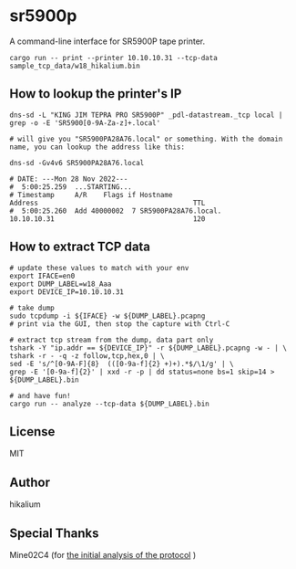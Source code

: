 # sr5900p

A command-line interface for SR5900P tape printer.

```
cargo run -- print --printer 10.10.10.31 --tcp-data sample_tcp_data/w18_hikalium.bin
```

## How to lookup the printer's IP
```
dns-sd -L "KING JIM TEPRA PRO SR5900P" _pdl-datastream._tcp local | grep -o -E 'SR5900[0-9A-Za-z]+.local'

# will give you "SR5900PA28A76.local" or something. With the domain name, you can lookup the address like this:

dns-sd -Gv4v6 SR5900PA28A76.local

# DATE: ---Mon 28 Nov 2022---
#  5:00:25.259  ...STARTING...
# Timestamp     A/R    Flags if Hostname                               Address                                      TTL
#  5:00:25.260  Add 40000002  7 SR5900PA28A76.local.                   10.10.10.31                                  120
```

## How to extract TCP data
```
# update these values to match with your env
export IFACE=en0
export DUMP_LABEL=w18_Aaa
export DEVICE_IP=10.10.10.31

# take dump
sudo tcpdump -i ${IFACE} -w ${DUMP_LABEL}.pcapng
# print via the GUI, then stop the capture with Ctrl-C

# extract tcp stream from the dump, data part only
tshark -Y "ip.addr == ${DEVICE_IP}" -r ${DUMP_LABEL}.pcapng -w - | \
tshark -r - -q -z follow,tcp,hex,0 | \
sed -E 's/^[0-9A-F]{8}  (([0-9a-f]{2} +)+).*$/\1/g' | \
grep -E '[0-9a-f]{2}' | xxd -r -p | dd status=none bs=1 skip=14 > ${DUMP_LABEL}.bin

# and have fun!
cargo run -- analyze --tcp-data ${DUMP_LABEL}.bin
```

## License
MIT

## Author
hikalium

## Special Thanks
Mine02C4 (for [the initial analysis of the protocol](https://github.com/Mine02C4/TEPRA_PRO_SR5900P_analysis) )
